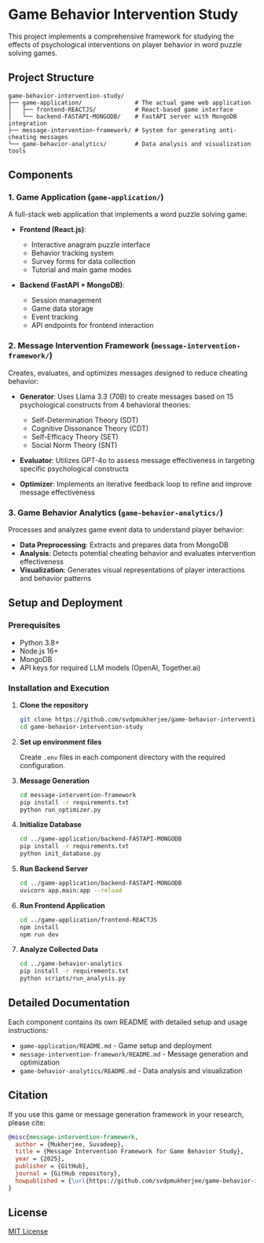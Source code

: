 # Game Behavior Intervention Study

This project implements a comprehensive framework for studying the effects of psychological interventions on player behavior in word puzzle solving games.

## Project Structure

```
game-behavior-intervention-study/
├── game-application/               # The actual game web application
│   ├── frontend-REACTJS/           # React-based game interface
│   └── backend-FASTAPI-MONGODB/    # FastAPI server with MongoDB integration
├── message-intervention-framework/ # System for generating anti-cheating messages
└── game-behavior-analytics/        # Data analysis and visualization tools
```

## Components

### 1. Game Application (`game-application/`)

A full-stack web application that implements a word puzzle solving game:

- **Frontend (React.js)**:

  - Interactive anagram puzzle interface
  - Behavior tracking system
  - Survey forms for data collection
  - Tutorial and main game modes

- **Backend (FastAPI + MongoDB)**:
  - Session management
  - Game data storage
  - Event tracking
  - API endpoints for frontend interaction

### 2. Message Intervention Framework (`message-intervention-framework/`)

Creates, evaluates, and optimizes messages designed to reduce cheating behavior:

- **Generator**: Uses Llama 3.3 (70B) to create messages based on 15 psychological constructs from 4 behavioral theories:

  - Self-Determination Theory (SDT)
  - Cognitive Dissonance Theory (CDT)
  - Self-Efficacy Theory (SET)
  - Social Norm Theory (SNT)

- **Evaluator**: Utilizes GPT-4o to assess message effectiveness in targeting specific psychological constructs

- **Optimizer**: Implements an iterative feedback loop to refine and improve message effectiveness

### 3. Game Behavior Analytics (`game-behavior-analytics/`)

Processes and analyzes game event data to understand player behavior:

- **Data Preprocessing**: Extracts and prepares data from MongoDB
- **Analysis**: Detects potential cheating behavior and evaluates intervention effectiveness
- **Visualization**: Generates visual representations of player interactions and behavior patterns

## Setup and Deployment

### Prerequisites

- Python 3.8+
- Node.js 16+
- MongoDB
- API keys for required LLM models (OpenAI, Together.ai)

### Installation and Execution

1. **Clone the repository**

   ```bash
   git clone https://github.com/svdpmukherjee/game-behavior-intervention-study.git
   cd game-behavior-intervention-study
   ```

2. **Set up environment files**

   Create `.env` files in each component directory with the required configuration.

3. **Message Generation**

   ```bash
   cd message-intervention-framework
   pip install -r requirements.txt
   python run_optimizer.py
   ```

4. **Initialize Database**

   ```bash
   cd ../game-application/backend-FASTAPI-MONGODB
   pip install -r requirements.txt
   python init_database.py
   ```

5. **Run Backend Server**

   ```bash
   cd ../game-application/backend-FASTAPI-MONGODB
   uvicorn app.main:app --reload
   ```

6. **Run Frontend Application**

   ```bash
   cd ../game-application/frontend-REACTJS
   npm install
   npm run dev
   ```

7. **Analyze Collected Data**
   ```bash
   cd ../game-behavior-analytics
   pip install -r requirements.txt
   python scripts/run_analysis.py
   ```

## Detailed Documentation

Each component contains its own README with detailed setup and usage instructions:

- `game-application/README.md` - Game setup and deployment
- `message-intervention-framework/README.md` - Message generation and optimization
- `game-behavior-analytics/README.md` - Data analysis and visualization

## Citation

If you use this game or message generation framework in your research, please cite:

```bibtex
@misc{message-intervention-framework,
  author = {Mukherjee, Suvadeep},
  title = {Message Intervention Framework for Game Behavior Study},
  year = {2025},
  publisher = {GitHub},
  journal = {GitHub repository},
  howpublished = {\url{https://github.com/svdpmukherjee/game-behavior-intervention-study}}
}
```

## License

[MIT License](LICENSE)
